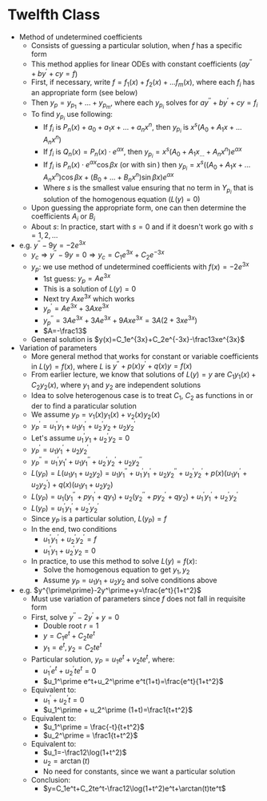 # Twelfth Class
* Method of undetermined coefficients
  * Consists of guessing a particular solution, when $f$ has a specific form
  * This method applies for linear ODEs with constant coefficients ($ay^{\prime\prime}+by^\prime+cy=f$)
  * First, if necessary, write $f=f_1(x)+f_2(x)+\ldots f_m(x)$, where each $f_i$ has an appropriate form (see below)
  * Then $y_p=y_{p_1}+\ldots+y_{p_m}$, where each $y_{p_i}$ solves for $ay^{\prime\prime}+by^\prime+cy=f_i$
  * To find $y_{p_i}$ use following: 
    * If $f_i$ is $P_n(x)+a_0+a_1x+\ldots+a_nx^n$, then $y_{p_i}$ is $x^s(A_0+A_1x+\ldots A_nx^n)$
    * If $f_i$ is $Q_n(x)=P_n(x)\cdot e^{\alpha x}$, then $y_{p_i}=x^s(A_0+A_1x_\ldots+A_nx^n)e^{\alpha x}$
    * If $f_i$ is $P_n(x)\cdot e^{\alpha x}\cos\beta x$ (or with $\sin$) then $y_{p_i}=x^s((A_0+A_1x+\ldots A_nx^n)\cos\beta x+(B_0+\ldots+B_nx^n)\sin\beta x)e^{\alpha x}$
    * Where $s$ is the smallest value ensuring that no term in $Y_{p_i}$ that is solution of the homogenous equation ($L(y)=0$)
  * Upon guessing the appropriate form, one can then determine the coefficients $A_i$ or $B_i$
  * About $s$: In practice, start with $s=0$ and if it doesn't work go with $s=1, 2, \ldots$
* e.g. $y^{\prime\prime}-9y=-2e^{3x}$
  * $y_c\Rightarrow y^{\prime\prime}-9y=0\Rightarrow y_c=C_1e^{3x}+C_2e^{-3x}$
  * $y_p$: we use method of undetermined coefficients with $f(x)=-2e^{3x}$
    * 1st guess: $y_p=Ae^{3x}$
    * This is a solution of $L(y)=0$
    * Next try $Axe^{3x}$ which works
    * $y_p^\prime=Ae^{3x}+3Axe^{3x}$
    * $y_p^{\prime\prime}=3Ae^{3x}+3Ae^{3x}+9Axe^{3x}=3A(2+3xe^{3x})$
    * $A=-\frac13$
  * General solution is $y(x)=C_1e^{3x}+C_2e^{-3x}-\frac13xe^{3x}$
* Variation of parameters
  * More general method that works for constant or variable coefficients in $L(y)=f(x)$, where $L$ is $y^{\prime\prime}+p(x)y^\prime+q(x)y=f(x)$
  * From earlier lecture, we know that solutions of $L(y)=y$ are $C_1y_1(x)+C_2y_2(x)$, where $y_1$ and $y_2$ are independent solutions
  * Idea to solve heterogenous case is to treat $C_1$, $C_2$ as functions in or der to find a paraticular solution
  * We assume $y_P=v_1(x)y_1(x)+v_2(x)y_2(x)$
  * $y_P^\prime=u_1^\prime y_1+u_1y_1^\prime+u_2^\prime y_2+u_2y_2^\prime$
  * Let's assume $u_1^\prime y_1+u_2^\prime y_2=0$
  * $y_P^\prime=u_1y_1^\prime+u_2y_2^\prime$
  * $y_P^{\prime\prime}=u_1^\prime y_1\prime+u_1 y_1^{\prime\prime}+u_2^\prime y_2^\prime+u_2y_2^{\prime\prime}$
  * $L(y_P)=L(u_1y_1+u_2y_2)=u_1y_1^{\prime\prime}+u_1^\prime y_1^\prime+u_2 y_2^{\prime\prime}+u_2^\prime y_2^\prime+p(x)(u_1y_1^\prime+u_2y_2^\prime)+q(x)(u_1y_1+u_2y_2)$
  * $L(y_P)=u_1(y_1^{\prime\prime}+py_1^\prime+qy_1)+u_2(y_2^{\prime\prime}+py_2^\prime+qy_2)+u_1^\prime y_1^\prime+u_2^\prime y_2^\prime$
  * $L(y_P)=u_1^\prime y_1^\prime+u_2^\prime y_2^\prime$
  * Since $y_P$ is a particular solution, $L(y_P)=f$
  * In the end, two conditions
    * $u_1^\prime y_1^\prime+u_2^\prime y_2^\prime=f$
    * $u_1^\prime y_1+u_2^\prime y_2=0$
  * In practice, to use this method to solve $L(y)=f(x)$:
    * Solve the homogenous equation to get $y_1, y_2$
    * Assume $y_P=u_1y_1 + u_2y_2$ and solve conditions above
* e.g. $y^{\prime\prime}-2y^\prime+y=\frac{e^t}{1+t^2}$
  * Must use variation of parameters since $f$ does not fall in requisite form
  * First, solve $y^{\prime\prime}-2y^\prime+y=0$
    * Double root $r=1$
    * $y=C_1e^t+C_2te^t$
    * $y_1=e^t, y_2=C_2te^t$
  * Particular solution, $y_P=u_1e^t+v_2te^t$, where:
    * $u_1^\prime e^t+u_2^\prime te^t=0$
    * $u_1^\prime e^t+u_2^\prime e^t(1+t)=\frac{e^t}{1+t^2}$
  * Equivalent to:
    * $u_1^\prime + u_2^\prime t=0$
    * $u_1^\prime + u_2^\prime (1+t)=\frac1{t+t^2}$
  * Equivalent to:
    * $u_1^\prime = \frac{-t}{t+t^2}$
    * $u_2^\prime = \frac1{t+t^2}$
  * Equivalent to:
    * $u_1=-\frac12\log(1+t^2)$
    * $u_2=\arctan(t)$
    * No need for constants, since we want a particular solution
  * Conclusion: 
    * $y=C_1e^t+C_2te^t-\frac12\log(1+t^2)e^t+\arctan(t)te^t$